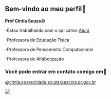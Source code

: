 ## Bem-vindo ao meu perfil💙
**Prof Cintia Souza**😅

-Estou trabalhando com o aplicativo [Alura](https://www.alura.com.br/)

-Professora de Educação Física

-Professora de Pensamento Computacional

-Professora de Alfabetização

### Você pode entrar em contato comigo em📧
@cintia.aparecidade.souza@escola.pr.gov.br

![](https://media.tenor.com/TYCbI2n0JJsAAAAM/meme.gif) 
